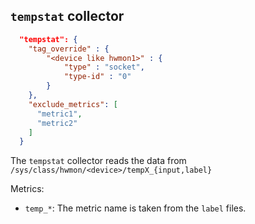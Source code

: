
## `tempstat` collector

```json
  "tempstat": {
    "tag_override" : {
        "<device like hwmon1>" : {
            "type" : "socket",
            "type-id" : "0"
        }
    },
    "exclude_metrics": [
      "metric1",
      "metric2"
    ]
  }
```

The `tempstat` collector reads the data from `/sys/class/hwmon/<device>/tempX_{input,label}`

Metrics:
* `temp_*`: The metric name is taken from the `label` files.
